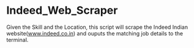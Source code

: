 # Indeed_Web_Scraper

Given the Skill and the Location, this script will scrape the Indeed Indian website(www.indeed.co.in) and ouputs the matching job details to the terminal.
